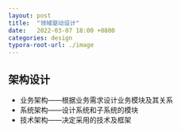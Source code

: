 ```yaml
---
layout: post
title:  "领域驱动设计"
date:   2022-03-07 18:00 +0800
categories: design
typora-root-url: ./image
---
```


## 架构设计

- 业务架构——根据业务需求设计业务模块及其关系
- 系统架构——设计系统和子系统的模块
- 技术架构——决定采用的技术及框架